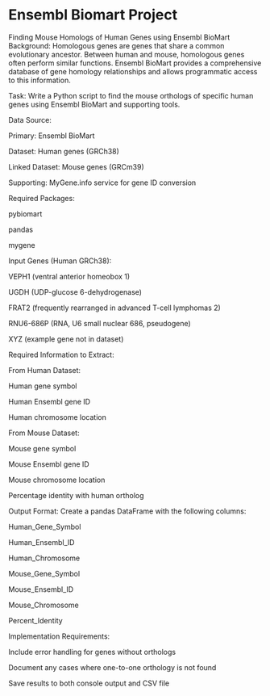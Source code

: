# Ensembl Biomart Project
 
Finding Mouse Homologs of Human Genes using Ensembl BioMart
Background: Homologous genes are genes that share a common evolutionary ancestor. Between human and mouse, homologous genes often perform similar functions. Ensembl BioMart provides a comprehensive database of gene homology relationships and allows programmatic access to this information.

Task:
Write a Python script to find the mouse orthologs of specific human genes using Ensembl BioMart and supporting tools.

Data Source:

Primary: Ensembl BioMart

Dataset: Human genes (GRCh38)

Linked Dataset: Mouse genes (GRCm39)

Supporting: MyGene.info service for gene ID conversion

Required Packages:

pybiomart

pandas

mygene

Input Genes (Human GRCh38):

VEPH1 (ventral anterior homeobox 1)

UGDH (UDP-glucose 6-dehydrogenase)

FRAT2 (frequently rearranged in advanced T-cell lymphomas 2)

RNU6-686P (RNA, U6 small nuclear 686, pseudogene)

XYZ (example gene not in dataset)

Required Information to Extract:

From Human Dataset:

Human gene symbol

Human Ensembl gene ID

Human chromosome location

From Mouse Dataset:

Mouse gene symbol

Mouse Ensembl gene ID

Mouse chromosome location

Percentage identity with human ortholog

Output Format: Create a pandas DataFrame with the following columns:

Human_Gene_Symbol

Human_Ensembl_ID

Human_Chromosome

Mouse_Gene_Symbol

Mouse_Ensembl_ID

Mouse_Chromosome

Percent_Identity

Implementation Requirements:

Include error handling for genes without orthologs

Document any cases where one-to-one orthology is not found

Save results to both console output and CSV file
